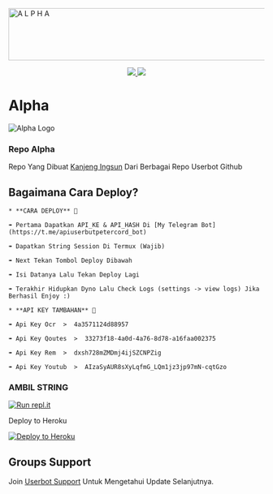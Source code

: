<a href="https://cooltext.com"><img src="https://images.cooltext.com/5526470.gif" width="680" height="103" alt="A L P H A" /></a>



<p align="center">
  <a href="https://github.com/AftahBagas/Alpha_/fork">
    <img src="https://img.shields.io/github/forks/AftahBagas/Alpha_?label=Fork&style=social">
    
  </a>
  <a href="https://github.com/AftahBagas/Alpha_">
    <img src="https://img.shields.io/github/stars/AftahBagas/Alpha_?style=social">
  </a>
</p>  

# Alpha
![Alpha Logo](https://telegra.ph/file/544752d0017cb5f5810b6.jpg)



### Repo Alpha
Repo Yang Dibuat [Kanjeng Ingsun](https://t.me/kanjengIngsun) Dari Berbagai Repo Userbot Github 

## Bagaimana Cara Deploy?

```
* **CARA DEPLOY** 🔧

➠ Pertama Dapatkan API_KE & API_HASH Di [My Telegram Bot](https://t.me/apiuserbutpetercord_bot)

➠ Dapatkan String Session Di Termux (Wajib)

➠ Next Tekan Tombol Deploy Dibawah

➠ Isi Datanya Lalu Tekan Deploy Lagi

➠ Terakhir Hidupkan Dyno Lalu Check Logs (settings -> view logs) Jika Berhasil Enjoy :)
```


```
* **API KEY TAMBAHAN** 🔧

➠ Api Key Ocr  >  4a3571124d88957

➠ Api Key Qoutes  >  33273f18-4a0d-4a76-8d78-a16faa002375

➠ Api Key Rem  >  dxsh728mZMDmj4ijSZCNPZig

➠ Api Key Youtub  >  AIzaSyAUR8sXyLqfmG_LQm1jz3jp97mN-cqtGzo

```




### AMBIL STRING 

[![Run repl.it](https://img.shields.io/badge/run-string__session.py-blue?style=for-the-badge&logo=repl.it)](https://replit.com/@AftahBagas/Alpha#main.py)



Deploy to Heroku

<p><a href="https://heroku.com/deploy?templatehttps://github.com/AftahBagas/Alpha_"> <img src="https://www.herokucdn.com/deploy/button.svg" alt="Deploy to Heroku" /></a></p>


## Groups Support

Join [Userbot Support](https://t.me/petercord) Untuk Mengetahui Update Selanjutnya.



